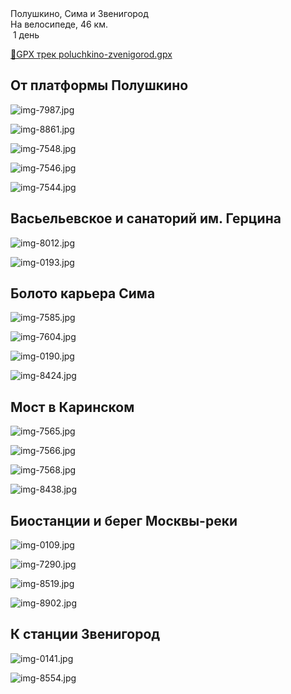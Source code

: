 
<link rel="stylesheet" href="../assets-custom/css/style-markdown.css">
<div class="cover-container" style="background-image: url('sima-1200.jpg');">
	<div class="cover-text">
		<div class="cover-title">
            Полушкино, Сима и Звенигород
        </div>
		<div class="cover-description">
			<div class="packages-location">
                <img loading="lazy" src="../assets-custom/icon-bike.png" alt="" class="cover-icon">
                <div class="h4-default regular">На велосипеде, 46 км.</div>
            </div>
            <div>
                <img class="cover-icon" loading="lazy" src="../assets-custom/icon-time.png" alt=""  />
                <span>1 день</span>
            </div>
		</div>
	</div>
</div>

<div id="map"></div>

[📍GPX трек poluchkino-zvenigorod.gpx](poluchkino-zvenigorod.gpx)

## От платформы Полушкино

![img-7987.jpg](../0-images/zvenigorod/img-7987.jpg)


![img-8861.jpg](../0-images/zvenigorod/img-8861.jpg)

![img-7548.jpg](../0-images/zvenigorod/img-7548.jpg)

![img-7546.jpg](../0-images/zvenigorod/img-7546.jpg)

![img-7544.jpg](../0-images/zvenigorod/img-7544.jpg)



## Васьельевское и санаторий им. Герцина

![img-8012.jpg](../0-images/zvenigorod/img-8012.jpg)

![img-0193.jpg](../0-images/zvenigorod/img-0193.jpg)




## Болото карьера Сима

![img-7585.jpg](../0-images/zvenigorod/img-7585.jpg)

![img-7604.jpg](../0-images/zvenigorod/img-7604.jpg)

![img-0190.jpg](../0-images/zvenigorod/img-0190.jpg)

![img-8424.jpg](../0-images/zvenigorod/img-8424.jpg)




## Мост в Каринском

![img-7565.jpg](../0-images/zvenigorod/img-7565.jpg)

![img-7566.jpg](../0-images/zvenigorod/img-7566.jpg)

![img-7568.jpg](../0-images/zvenigorod/img-7568.jpg)

![img-8438.jpg](../0-images/zvenigorod/img-8438.jpg)




## Биостанции и берег Москвы-реки

![img-0109.jpg](../0-images/zvenigorod/img-0109.jpg)

![img-7290.jpg](../0-images/zvenigorod/img-7290.jpg)

![img-8519.jpg](../0-images/zvenigorod/img-8519.jpg)



![img-8902.jpg](../0-images/zvenigorod/img-8902.jpg)

## К станции Звенигород

![img-0141.jpg](../0-images/zvenigorod/img-0141.jpg)

![img-8554.jpg](../0-images/zvenigorod/img-8554.jpg)















<link href="https://api.mapbox.com/mapbox-gl-js/v3.10.0/mapbox-gl.css" rel="stylesheet">
<script src="https://api.mapbox.com/mapbox-gl-js/v3.10.0/mapbox-gl.js"></script>
<script src="https://cdn.jsdelivr.net/npm/js-yaml@4.1.0/dist/js-yaml.min.js"></script>
<script src="../assets-custom/js/cozy-journey.js"></script>
<script>architectMap({
    tracks: [{path: 'poluchkino-zvenigorod.gpx'}, {path: 'sima.gpx', color: 'blue'}],
    points: 'points.yaml',
    zoom: 6.8,
    center: [37.49433, 55.59333],
    fitDuration: 6000
 });
</script>